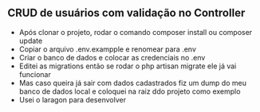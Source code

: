 ## CRUD de usuários com validação no Controller
- Após clonar o projeto, rodar o comando composer install ou composer update
- Copiar o arquivo .env.exampple e renomear para .env 
- Criar o banco de dados e colocar as credenciais no .env
- Editei as migrations então se rodar o php artisan migrate ele já vai funcionar
- Mas caso queira já sair com dados cadastrados fiz um dump do meu banco de dados local e coloquei na raiz ddo projeto como exemplo 
- Usei o laragon para desenvolver 